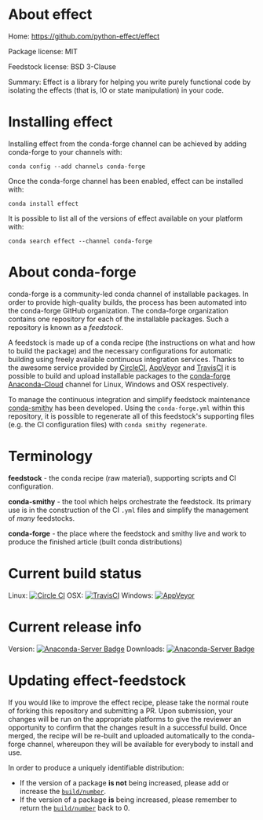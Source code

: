 About effect
============

Home: https://github.com/python-effect/effect

Package license: MIT

Feedstock license: BSD 3-Clause

Summary: Effect is a library for helping you write purely functional code by isolating the effects (that is, IO or state manipulation) in your code.




Installing effect
=================

Installing effect from the conda-forge channel can be achieved by adding conda-forge to your channels with:

```
conda config --add channels conda-forge
```

Once the conda-forge channel has been enabled, effect can be installed with:

```
conda install effect
```

It is possible to list all of the versions of effect available on your platform with:

```
conda search effect --channel conda-forge
```


About conda-forge
=================

conda-forge is a community-led conda channel of installable packages.
In order to provide high-quality builds, the process has been automated into the
conda-forge GitHub organization. The conda-forge organization contains one repository 
for each of the installable packages. Such a repository is known as a *feedstock*.

A feedstock is made up of a conda recipe (the instructions on what and how to build
the package) and the necessary configurations for automatic building using freely
available continuous integration services. Thanks to the awesome service provided by
[CircleCI](https://circleci.com/), [AppVeyor](http://www.appveyor.com/)
and [TravisCI](https://travis-ci.org/) it is possible to build and upload installable
packages to the [conda-forge](https://anaconda.org/conda-forge)
[Anaconda-Cloud](http://docs.anaconda.org/) channel for Linux, Windows and OSX respectively.

To manage the continuous integration and simplify feedstock maintenance
[conda-smithy](http://github.com/conda-forge/conda-smithy) has been developed.
Using the ``conda-forge.yml`` within this repository, it is possible to regenerate all of
this feedstock's supporting files (e.g. the CI configuration files) with ``conda smithy regenerate``.


Terminology
===========

**feedstock** - the conda recipe (raw material), supporting scripts and CI configuration.

**conda-smithy** - the tool which helps orchestrate the feedstock.
                   Its primary use is in the construction of the CI ``.yml`` files
                   and simplify the management of *many* feedstocks.

**conda-forge** - the place where the feedstock and smithy live and work to
                  produce the finished article (built conda distributions)

Current build status
====================

Linux: [![Circle CI](https://circleci.com/gh/conda-forge/effect-feedstock.svg?style=svg)](https://circleci.com/gh/conda-forge/effect-feedstock)
OSX: [![TravisCI](https://travis-ci.org/conda-forge/effect-feedstock.svg?branch=master)](https://travis-ci.org/conda-forge/effect-feedstock) 
Windows: [![AppVeyor](https://ci.appveyor.com/api/projects/status/github/conda-forge/effect-feedstock?svg=True)](https://ci.appveyor.com/project/conda-forge/effect-feedstock/branch/master)

Current release info
====================
Version: [![Anaconda-Server Badge](https://anaconda.org/conda-forge/effect/badges/version.svg)](https://anaconda.org/conda-forge/effect)
Downloads: [![Anaconda-Server Badge](https://anaconda.org/conda-forge/effect/badges/downloads.svg)](https://anaconda.org/conda-forge/effect)


Updating effect-feedstock
=========================

If you would like to improve the effect recipe, please take the normal
route of forking this repository and submitting a PR. Upon submission, your changes will
be run on the appropriate platforms to give the reviewer an opportunity to confirm that the
changes result in a successful build. Once merged, the recipe will be re-built and uploaded
automatically to the conda-forge channel, whereupon they will be available for everybody to
install and use.

In order to produce a uniquely identifiable distribution:
 * If the version of a package **is not** being increased, please add or increase
   the [``build/number``](http://conda.pydata.org/docs/building/meta-yaml.html#build-number-and-string). 
 * If the version of a package **is** being increased, please remember to return
   the [``build/number``](http://conda.pydata.org/docs/building/meta-yaml.html#build-number-and-string)
   back to 0.
